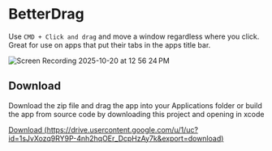 # BetterDrag

Use `CMD + Click and drag` and move a window regardless where you click. Great for use on apps that put their tabs in the apps title bar.

![Screen Recording 2025-10-20 at 12 56 24 PM](https://github.com/user-attachments/assets/f367fcfb-05de-4bf3-95fb-61da1fc0666c)

## Download

Download the zip file and drag the app into your Applications folder or build the app from source code by downloading this project and opening in xcode

[Download (https://drive.usercontent.google.com/u/1/uc?id=1sJvXozq9RY9P-4nh2hqOEr_DcpHzAy7k&export=download)](https://drive.usercontent.google.com/u/1/uc?id=1sJvXozq9RY9P-4nh2hqOEr_DcpHzAy7k&export=download)
